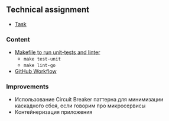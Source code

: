 ## Technical assignment

- [Task](docs/golang_test.md)

### Content

- [Makefile to run unit-tests and linter](Makefile)
    - ``make test-unit``
    - ``make lint-go``
- [GitHub Workflow](.github/workflows/test-linter-onmi.yaml)

### Improvements

- Использование Circuit Breaker паттерна для минимизации каскадного сбоя, если говорим про микросервисы
- Контейнеризация приложения